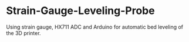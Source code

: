 # Strain-Gauge-Leveling-Probe
Using strain gauge, HX711 ADC and Arduino for automatic bed leveling of the 3D printer.  
